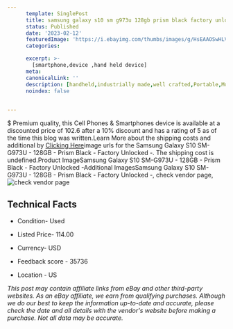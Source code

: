 ```yaml
---
      template: SinglePost
      title: samsung galaxy s10 sm g973u 128gb prism black factory unlocked 
      status: Published
      date: '2023-02-12'
      featuredImage: 'https://i.ebayimg.com/thumbs/images/g/HsEAAOSwHLVjnMNc/s-l225.jpg'
      categories: 

      excerpt: >-
        [smartphone,device ,hand held device]
      meta:
      canonicalLink: ''
      description: [handheld,industrially made,well crafted,Portable,Mobile,Compact,Convenient,Lightweight,Maneuverable,Man-portable,Miniature,Carriable,Hand-held,Light,Holdable,Transportable,Mobile device,Pocket-sized,On-the-go,Wireless,Cordless,Compact size,Convenient size, smartphone,device ,hand held device]
      noindex: false

        
---
```

$
    Premium quality, this Cell Phones & Smartphones device is available at a discounted price of 102.6 after a 10% discount and has a rating of 5 as of the time this blog was written.Learn More about the shipping costs and additional by [Clicking Here](https://www.ebay.com/itm/255882262743?hash=item3b93c578d7%3Ag%3AHsEAAOSwHLVjnMNc&mkevt=1&mkcid=1&mkrid=711-53200-19255-0&campid=%253CePNCampaignId%253E&customid=%253CreferenceId%253E&toolid=10049)image urls for the Samsung Galaxy S10 SM-G973U - 128GB - Prism Black - Factory Unlocked -. The shipping cost is undefined.Product ImageSamsung Galaxy S10 SM-G973U - 128GB - Prism Black - Factory Unlocked -Additional ImagesSamsung Galaxy S10 SM-G973U - 128GB - Prism Black - Factory Unlocked -, check vendor page, ![check vendor page](https://origin-galleryplus.ebayimg.com/ws/web/255882262743_2_0_1/225x225.jpg,https://origin-galleryplus.ebayimg.com/ws/web/255882262743_3_0_1/225x225.jpg,https://origin-galleryplus.ebayimg.com/ws/web/255882262743_4_0_1/225x225.jpg,https://origin-galleryplus.ebayimg.com/ws/web/255882262743_5_0_1/225x225.jpg,https://origin-galleryplus.ebayimg.com/ws/web/255882262743_6_0_1/225x225.jpg,https://origin-galleryplus.ebayimg.com/ws/web/255882262743_7_0_1/225x225.jpg,https://origin-galleryplus.ebayimg.com/ws/web/255882262743_8_0_1/225x225.jpg,https://origin-galleryplus.ebayimg.com/ws/web/255882262743_9_0_1/225x225.jpg,https://origin-galleryplus.ebayimg.com/ws/web/255882262743_10_0_1/225x225.jpg,https://origin-galleryplus.ebayimg.com/ws/web/255882262743_11_0_1/225x225.jpg,https://origin-galleryplus.ebayimg.com/ws/web/255882262743_12_0_1/225x225.jpg,https://origin-galleryplus.ebayimg.com/ws/web/255882262743_13_0_1/225x225.jpg,https://origin-galleryplus.ebayimg.com/ws/web/255882262743_14_0_1/225x225.jpg,https://origin-galleryplus.ebayimg.com/ws/web/255882262743_15_0_1/225x225.jpg,https://origin-galleryplus.ebayimg.com/ws/web/255882262743_16_0_1/225x225.jpg,https://origin-galleryplus.ebayimg.com/ws/web/255882262743_17_0_1/225x225.jpg)
    
    

 ## Technical Facts 



     
      

 - Condition- Used 


      

 - Listed Price- 114.00 


      

 - Currency- USD 


      

 - Feedback score - 35736 


      

 - Location - US 


      
      

 *_This post may contain affiliate links from eBay and other third-party websites. As an eBay affiliate, we earn from qualifying purchases. Although we do our best to keep the information up-to-date and accurate, please check the date and all details with the vendor's website before making a purchase. Not all data may be accurate._*



    
    
    
    
    